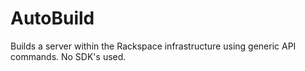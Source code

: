 # AutoBuild
Builds a server within the Rackspace infrastructure using generic API commands. No SDK's used.
